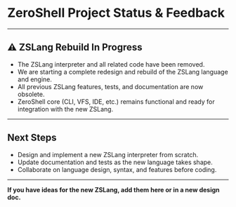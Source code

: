 # ZeroShell Project Status & Feedback

---

## ⚠️ ZSLang Rebuild In Progress

- The ZSLang interpreter and all related code have been removed.
- We are starting a complete redesign and rebuild of the ZSLang language and engine.
- All previous ZSLang features, tests, and documentation are now obsolete.
- ZeroShell core (CLI, VFS, IDE, etc.) remains functional and ready for integration with the new ZSLang.

---

## Next Steps

- Design and implement a new ZSLang interpreter from scratch.
- Update documentation and tests as the new language takes shape.
- Collaborate on language design, syntax, and features before coding.

---

**If you have ideas for the new ZSLang, add them here or in a new design doc.**
